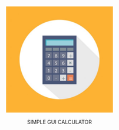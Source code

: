 
<p align="center"><img src="https://github.com/Samana19/CALCULATOR/blob/bfcf685cb37f03926774abb7855d74ad6b4dd2eb/depositphotos_57826571-stock-illustration-calculator-flat-concept-icon.jpg" width="290"></p>
<p align="center">SIMPLE GUI CALCULATOR</p>
